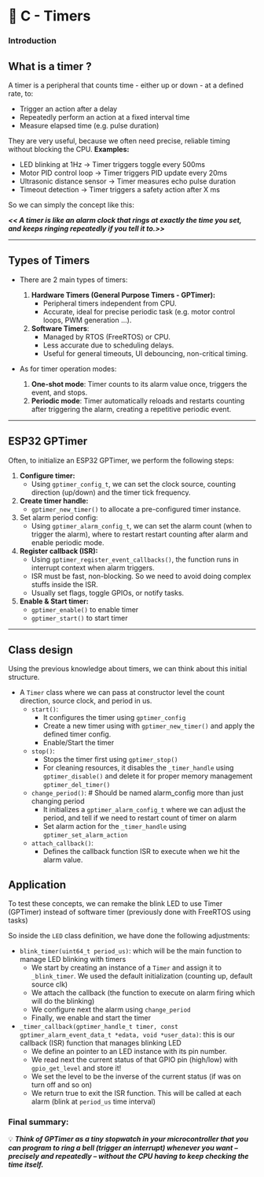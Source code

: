 # 📁 C - Timers

### **Introduction**



## What is a timer ?
A timer is a peripheral that counts time - either up or down - at a defined rate, to:
- Trigger an action after a delay
- Repeatedly perform an action at a fixed interval time
- Measure elapsed time (e.g. pulse duration)

They are very useful, because we often need precise, reliable timing without blocking the CPU.
**Examples:**
- LED blinking at 1Hz -> Timer triggers toggle every 500ms
- Motor PID control loop -> Timer triggers PID update every 20ms
- Ultrasonic distance sensor -> Timer measures echo pulse duration
- Timeout detection -> Timer triggers a safety action after X ms

So we can simply the concept like this:

**_<< A timer is like an alarm clock that rings at exactly the time you set, and keeps ringing repeatedly if you tell it to.>>_**

---

## Types of Timers
* There are 2 main types of timers:

  1. **Hardware Timers (General Purpose Timers - GPTimer):**
      - Peripheral timers independent from CPU.
      - Accurate, ideal for precise periodic task (e.g. motor control loops, PWM generation ...).
  2. **Software Timers**:
      - Managed by RTOS (FreeRTOS) or CPU.
      - Less accurate due to scheduling delays.
      - Useful for general timeouts, UI debouncing, non-critical timing.

* As for timer operation modes:
  1. **One-shot mode**: Timer counts to its alarm value once, triggers the event, and stops.
  2. **Periodic mode**: Timer automatically reloads and restarts counting after triggering the alarm, creating a repetitive periodic event.

---

## ESP32 GPTimer
Often, to initialize an ESP32 GPTimer, we perform the following steps:
1. **Configure timer:**
    * Using `gptimer_config_t`, we can set the clock source, counting direction (up/down) and the timer tick frequency.
2. **Create timer handle:**
    * `gptimer_new_timer()` to allocate a pre-configured timer instance.
3. Set alarm period config:
    * Using `gptimer_alarm_config_t`, we can set the alarm count (when to trigger the alarm), where to restart restart counting after alarm and enable periodic mode.
4. **Register callback (ISR):**
    * Using `gptimer_register_event_callbacks()`, the function runs in interrupt context when alarm triggers.
    * ISR must be fast, non-blocking. So we need to avoid doing complex stuffs inside the ISR.
    * Usually set flags, toggle GPIOs, or notify tasks.
5. **Enable & Start timer:**
    * `gptimer_enable()` to enable timer
    * `gptimer_start()` to start timer

---

## Class design
Using the previous knowledge about timers, we can think about this initial structure.
* A `Timer` class where we can pass at constructor level the count direction, source clock, and period in us. 
  - `start()`: 
    * It configures the timer using `gptimer_config`
    * Create a new timer using with `gptimer_new_timer()` and apply the defined timer config.
    * Enable/Start the timer
  - `stop()`:
    * Stops the timer first using `gptimer_stop()`
    * For cleaning resources, it disables the `_timer_handle` using `gptimer_disable()` and delete it for proper memory management `gptimer_del_timer()`
  - `change_period()`: # Should be named alarm_config more than just changing period
    * It initializes a `gptimer_alarm_config_t` where we can adjust the period, and tell if we need to restart count of timer on alarm
    * Set alarm action for the `_timer_handle` using `gptimer_set_alarm_action`
  - `attach_callback()`:
    * Defines the callback function ISR to execute when we hit the alarm value.

## Application
To test these concepts, we can remake the blink LED to use Timer (GPTimer) instead of software timer (previously done with FreeRTOS using tasks)

So inside the `LED` class definition, we have done the following adjustments:
* `blink_timer(uint64_t period_us)`: which will be the main function to manage LED blinking with timers
  * We start by creating an instance of a `Timer` and assign it to `_blink_timer`. We used the default initialization (counting up, default source clk)
  * We attach the callback (the function to execute on alarm firing which will do the blinking)
  * We configure next the alarm using `change_period`
  * Finally, we enable and start the timer
* `_timer_callback(gptimer_handle_t timer, const gptimer_alarm_event_data_t *edata, void *user_data)`: this is our callback (ISR) function that manages blinking LED
  * We define an pointer to an LED instance with its pin number.
  * We read next the current status of that GPIO pin (high/low) with `gpio_get_level` and store it!
  * We set the level to be the inverse of the current status (if was on turn off and so on)
  * We return true to exit the ISR function. This will be called at each alarm (blink at `period_us` time interval)

### Final summary:
💡 **_Think of GPTimer as a tiny stopwatch in your microcontroller that you can program to ring a bell (trigger an interrupt) whenever you want – precisely and repeatedly – without the CPU having to keep checking the time itself._**
